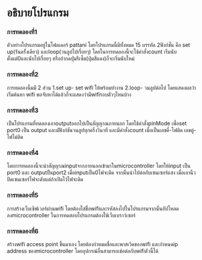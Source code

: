 # อธิบายโปรแกรม

### การทดลองที่1

  ตัวอย่างโปรแกรมอยู่ในโฟลเดอร์ pattani โดยโปรแกรมนี้มีทั้งหมด 15 บรรทัด 2ฟังก์ชั่น คือ set up(รันครั้งเดียว) และloop(วนลูปไปเรื่อยๆ)     โดยในการทดลองนี้จะใช้คำสั่งcount เริ่มนับตั้งแต่0และนับไปเรื่อยๆ หรือถ้ากดปุ่มรีเซ็ต(ปุ่มสีแดง)ก็จะเริ่มนับใหม่
  
### การทดลองที่2

  การทดลองนี้มมี 2 ส่วน 1.set up- set wifi ให้พร้อมทำงาน   2.loop- วนลูปต่อไป โดยแสดงผลว่าเริ่มค้นหา wifi พอจับหาได้แล้วก็จะแสดงว่ามีwifiรอบตัวๆไหนบ้าง
  
### การทดลองที่3

  เป็นโปรแกรมที่ทดลองเอาoutputออกไปเป็นสัญญาณภายนอก โดยใช้คำสั่งpinMode เพื่อset port0 เป็น output และมัฟังก์ชันวนลูปทุกครึ่งวินาที และมีคำสั่งcount เมื่อเป็นเลขคี่-ไฟติด  เลขคู่-ไฟไม่ติด
  
### การทดลองที่4

  โดยการทดลองนี้จะนำสัญญาณinputจากภายนอกเข้ามาในmicrocontroller  โดยให้input เป็น port0 และ outputป็นport2 เมื่อinputเป็น0ไฟจะติด จากนั้นนำไปต่อกับเซนเซอร์แสง เมื่อเอานิ้วปิดเซนเซอร์ไฟจะดับแต่ถ้าเปิดไว้ไฟจะติด
  
### การทดลองที่5

  การสร้างเว็บเซิฟเวอร์ผ่านwifi  โดยต้องใส่ชื่อwifiและรหัสลงไปในโปรแกรมจากนั้นอัปโหลดลงmicrocontroller ในการทดสอบโปรแกรมต้องใช้เว็บเบราว์เซอร์

### การทดลองที่6

  สร้างwifi access point ขึ้นมาเอง โดยต้องกำหมดชื่อและพาสเวิดของwifi และกำหนดip address ของmicrocontroller โดยอุปกรณ์อื่นสามารถเช่อต่อกับwifiตัวนี้ได้
